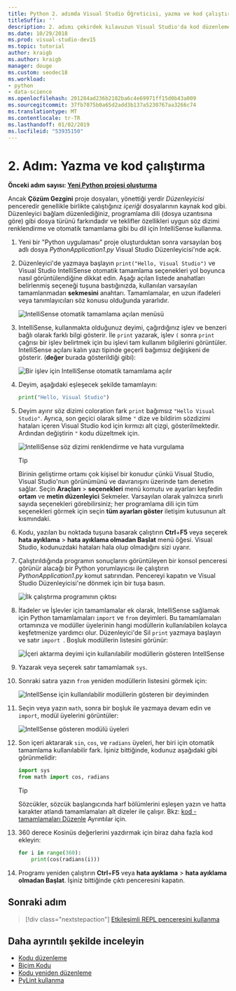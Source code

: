 ```yaml
---
title: Python 2. adımda Visual Studio Öğreticisi, yazma ve kod çalıştırma
titleSuffix: ''
description: 2. adımı çekirdek kılavuzun Visual Studio'da kod düzenleme ve bir proje çalıştırma dahil olmak üzere, Python özellikleri.
ms.date: 10/29/2018
ms.prod: visual-studio-dev15
ms.topic: tutorial
author: kraigb
ms.author: kraigb
manager: douge
ms.custom: seodec18
ms.workload:
- python
- data-science
ms.openlocfilehash: 201284ad236b2182ba6c4e69971ff15d0b43a009
ms.sourcegitcommit: 37fb7075b0a65d2add3b137a5230767aa3266c74
ms.translationtype: MT
ms.contentlocale: tr-TR
ms.lasthandoff: 01/02/2019
ms.locfileid: "53935150"
---
```

# <a name="step-2-write-and-run-code"></a>2. Adım: Yazma ve kod çalıştırma

**Önceki adım sayısı: [Yeni Python projesi oluşturma](tutorial-working-with-python-in-visual-studio-step-01-create-project.md)**

Ancak **Çözüm Gezgini** proje dosyaları, yönettiği yerdir *Düzenleyicisi* penceredir genellikle birlikte çalıştığınız *içeriği* dosyalarının kaynak kod gibi. Düzenleyici bağlam düzenlediğiniz, programlama dili (dosya uzantısına göre) gibi dosya türünü farkındadır ve teklifler özellikleri uygun söz dizimi renklendirme ve otomatik tamamlama gibi bu dil için IntelliSense kullanma.

1. Yeni bir "Python uygulaması" proje oluşturduktan sonra varsayılan boş adlı dosya *PythonApplication1.py* Visual Studio Düzenleyicisi'nde açık.

1. Düzenleyici'de yazmaya başlayın `print("Hello, Visual Studio")` ve Visual Studio IntelliSense otomatik tamamlama seçenekleri yol boyunca nasıl görüntülendiğine dikkat edin. Aşağı açılan listede anahatları belirlenmiş seçeneği tuşuna bastığınızda, kullanılan varsayılan tamamlanmadan **sekmesini** anahtarı. Tamamlamalar, en uzun ifadeleri veya tanımlayıcıları söz konusu olduğunda yararlıdır.

    ![IntelliSense otomatik tamamlama açılan menüsü](media/vs-getting-started-python-04-IntelliSense1b.png)

1. IntelliSense, kullanmakta olduğunuz deyimi, çağırdığınız işlev ve benzeri bağlı olarak farklı bilgi gösterir. İle `print` yazarak, işlev `(` sonra `print` çağrısı bir işlev belirtmek için bu işlevi tam kullanım bilgilerini görüntüler. IntelliSense açılanı kalın yazı tipinde geçerli bağımsız değişkeni de gösterir. (**değer** burada gösterildiği gibi):

    ![Bir işlev için IntelliSense otomatik tamamlama açılır](media/vs-getting-started-python-05-IntelliSense2b.png)

1. Deyim, aşağıdaki eşleşecek şekilde tamamlayın:

    ```python
    print("Hello, Visual Studio")
    ```

1. Deyim ayırır söz dizimi coloration fark `print` bağımsız `"Hello Visual Studio"`. Ayrıca, son geçici olarak silme `"` dize ve bildirim sözdizimi hataları içeren Visual Studio kod için kırmızı alt çizgi, gösterilmektedir. Ardından değiştirin `"` kodu düzeltmek için.

    ![IntelliSense söz dizimi renklendirme ve hata vurgulama](media/vs-getting-started-python-06-IntelliSense3b.png)

    > [!Tip]
    > Birinin geliştirme ortamı çok kişisel bir konudur çünkü Visual Studio, Visual Studio'nun görünümünü ve davranışını üzerinde tam denetim sağlar. Seçin **Araçları** > **seçenekleri** menü komutu ve ayarları keşfedin **ortam** ve **metin düzenleyici** Sekmeler. Varsayılan olarak yalnızca sınırlı sayıda seçenekleri görebilirsiniz; her programlama dili için tüm seçenekleri görmek için seçin **tüm ayarları göster** iletişim kutusunun alt kısmındaki. 

1. Kodu, yazılan bu noktada tuşuna basarak çalıştırın **Ctrl**+**F5** veya seçerek **hata ayıklama** > **hata ayıklama olmadan Başlat**  menü öğesi. Visual Studio, kodunuzdaki hataları hala olup olmadığını sizi uyarır.

1. Çalıştırıldığında programın sonuçlarını görüntüleyen bir konsol penceresi görünür alacağı bir Python yorumlayıcısı ile çalıştırın *PythonApplication1.py* komut satırından. Pencereyi kapatın ve Visual Studio Düzenleyicisi'ne dönmek için bir tuşa basın.

    ![İlk çalıştırma programının çıktısı](media/vs-getting-started-python-07-output.png)

1. İfadeler ve İşlevler için tamamlamalar ek olarak, IntelliSense sağlamak için Python tamamlamaları `import` ve `from` deyimleri. Bu tamamlamaları ortamınıza ve modüller üyelerinin hangi modüllerin kullanılabilen kolayca keşfetmenize yardımcı olur. Düzenleyici'de Sil `print` yazmaya başlayın ve satır `import `. Boşluk modüllerin listesini görünür:

    ![İçeri aktarma deyimi için kullanılabilir modüllerin gösteren IntellSense](media/vs-getting-started-python-08-import1.png)

1. Yazarak veya seçerek satır tamamlamak `sys`.

1. Sonraki satıra yazın `from` yeniden modüllerin listesini görmek için:

    ![IntellSense için kullanılabilir modüllerin gösteren bir deyiminden](media/vs-getting-started-python-09-import2.png)

1. Seçin veya yazın `math`, sonra bir boşluk ile yazmaya devam edin ve `import`, modül üyelerini görüntüler:

    ![IntellSense gösteren modülü üyeleri](media/vs-getting-started-python-10-import3.png)

1. Son içeri aktararak `sin`, `cos`, ve `radians` üyeleri, her biri için otomatik tamamlama kullanılabilir fark. İşiniz bittiğinde, kodunuz aşağıdaki gibi görünmelidir:

    ```python
    import sys
    from math import cos, radians
    ```

    > [!Tip]
    > Sözcükler, sözcük başlangıcında harf bölümlerini eşleşen yazın ve hatta karakter atlandı tamamlamaları alt dizeler ile çalışır. Bkz: [kod - tamamlamaları Düzenle](editing-python-code-in-visual-studio.md#completions) Ayrıntılar için.

1. 360 derece Kosinüs değerlerini yazdırmak için biraz daha fazla kod ekleyin:

    ```python
    for i in range(360):
        print(cos(radians(i)))
    ```

1. Programı yeniden çalıştırın **Ctrl**+**F5** veya **hata ayıklama** > **hata ayıklama olmadan Başlat**. İşiniz bittiğinde çıktı penceresini kapatın.

## <a name="next-step"></a>Sonraki adım

> [!div class="nextstepaction"]
> [Etkileşimli REPL penceresini kullanma](tutorial-working-with-python-in-visual-studio-step-03-interactive-repl.md)

## <a name="go-deeper"></a>Daha ayrıntılı şekilde inceleyin

- [Kodu düzenleme](editing-python-code-in-visual-studio.md)
- [Biçim Kodu](formatting-python-code.md)
- [Kodu yeniden düzenleme](refactoring-python-code.md)
- [PyLint kullanma](linting-python-code.md)
